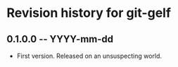 # Revision history for git-gelf

## 0.1.0.0 -- YYYY-mm-dd

* First version. Released on an unsuspecting world.
